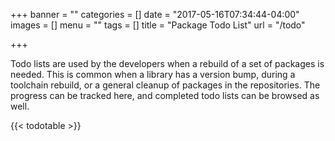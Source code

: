 +++
banner = ""
categories = []
date = "2017-05-16T07:34:44-04:00"
images = []
menu = ""
tags = []
title = "Package Todo List"
url = "/todo"

+++

Todo lists are used by the developers when a rebuild of a set of packages is
needed. This is common when a library has a version bump, during a toolchain
rebuild, or a general cleanup of packages in the repositories. The progress can
be tracked here, and completed todo lists can be browsed as well.

{{< todotable >}}
